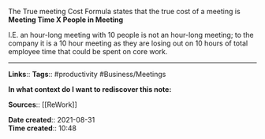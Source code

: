 The True meeting Cost Formula states that the true cost of a meeting is
**Meeting Time X People in Meeting**

I.E. an hour-long meeting with 10 people is not an hour-long meeting; to the company it is a 10 hour meeting as they are losing out on 10 hours of total employee time that could be spent on core work. 


---
**Links**:: 
**Tags**:: #productivity #Business/Meetings 

**In what context do I want to rediscover this note:**

**Sources**:: [[ReWork]]

**Date created**:: 2021-08-31  
**Time created**:: 10:48